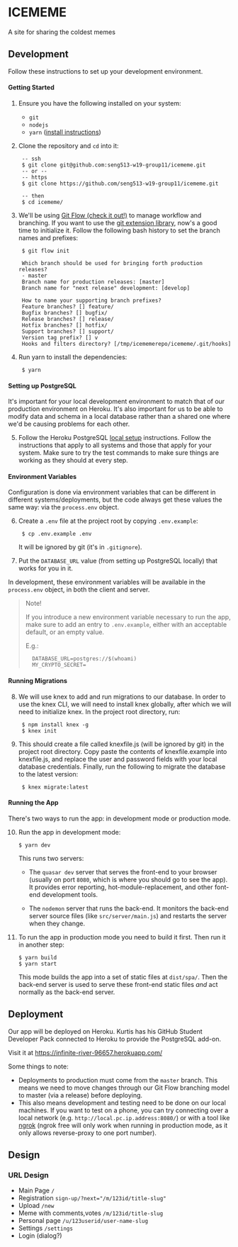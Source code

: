 # ICEMEME
A site for sharing the coldest memes

## Development
Follow these instructions to set up your development environment.

#### Getting Started
1. Ensure you have the following installed on your system:
    - `git`
    - `nodejs`
    - `yarn` ([install instructions](https://yarnpkg.com/lang/en/docs/install/))


2. Clone the repository and `cd` into it:

        -- ssh
        $ git clone git@github.com:seng513-w19-group11/icememe.git
        -- or --
        -- https
        $ git clone https://github.com/seng513-w19-group11/icememe.git

        -- then
        $ cd icememe/


3. We'll be using [Git Flow (check it out!)](https://www.atlassian.com/git/tutorials/comparing-workflows/gitflow-workflow) to manage workflow and branching. If you want to use the [git extension library](https://github.com/nvie/gitflow/wiki/Installation), now's a good time to initialize it. Follow the following bash history to set the branch names and prefixes:

        $ git flow init

        Which branch should be used for bringing forth production releases?
        - master
        Branch name for production releases: [master]
        Branch name for "next release" development: [develop]

        How to name your supporting branch prefixes?
        Feature branches? [] feature/
        Bugfix branches? [] bugfix/
        Release branches? [] release/
        Hotfix branches? [] hotfix/
        Support branches? [] support/
        Version tag prefix? [] v
        Hooks and filters directory? [/tmp/icememerepo/icememe/.git/hooks]


4. Run yarn to install the dependencies:

        $ yarn


#### Setting up PostgreSQL
It's important for your local development environment to match that of our production environment on Heroku. It's also important for us to be able to modify data and schema in a local database rather than a shared one where we'd be causing problems for each other.

5. Follow the Heroku PostgreSQL [local setup](https://devcenter.heroku.com/articles/heroku-postgresql#local-setup) instructions. Follow the instructions that apply to all systems and those that apply for your system. Make sure to try the test commands to make sure things are working as they should at every step.


#### Environment Variables
Configuration is done via environment variables that can be different in different systems/deployments, but the code always get these values the same way: via the `process.env` object.

6. Create a `.env` file at the project root by copying `.env.example`:

        $ cp .env.example .env

    It will be ignored by git (it's in `.gitignore`).

7. Put the `DATABASE_URL` value (from setting up PostgreSQL locally) that works for you in it.

In development, these environment variables will be available in the `process.env` object, in both the client and server.

> Note!
>
> If you introduce a new environment variable necessary to run the app, make sure to add an entry to `.env.example`, either with an acceptable default, or an empty value.
>
> E.g.:
>
>       DATABASE_URL=postgres://$(whoami)
>       MY_CRYPTO_SECRET=


#### Running Migrations
8. We will use knex to add and run migrations to our database. In order to use the knex CLI, we will need to install knex globally, after which we will need to initialize knex. In the project root directory, run:

        $ npm install knex -g
        $ knex init

9. This should create a file called knexfile.js (will be ignored by git) in the project root directory. Copy paste the contents of knexfile.example into knexfile.js, and replace the user and password fields with your local database credentials. Finally, run the following to migrate the database to the latest version:
        
        $ knex migrate:latest  


#### Running the App
There's two ways to run the app: in development mode or production mode.

10. Run the app in development mode:

        $ yarn dev

    This runs two servers:

    - The `quasar dev` server that serves the front-end to your browser (usually on port `8080`, which is where you should go to see the app). It provides error reporting, hot-module-replacement, and other font-end development tools.

    - The `nodemon` server that runs the back-end. It monitors the back-end server source files (like `src/server/main.js`) and restarts the server when they change.


11. To run the app in production mode you need to build it first. Then run it in another step:

        $ yarn build
        $ yarn start

    This mode builds the app into a set of static files at `dist/spa/`. Then the back-end server is used to serve these front-end static files *and* act normally as the back-end server.


## Deployment
Our app will be deployed on Heroku. Kurtis has his GitHub Student Developer Pack connected to Heroku to provide the PostgreSQL add-on.

Visit it at https://infinite-river-96657.herokuapp.com/

Some things to note:

- Deployments to production must come from the `master` branch. This means we need to move changes through our Git Flow branching model to master (via a release) before deploying.
- This also means development and testing need to be done on our local machines. If you want to test on a phone, you can try connecting over a local network (e.g. `http://local.pc.ip.address:8080/`) or with a tool like [ngrok](https://ngrok.com/) (ngrok free will only work when running in production mode, as it only allows reverse-proxy to one port number).

## Design

### URL Design

- Main Page `/`
- Registration `sign-up/?next="/m/123id/title-slug"`
- Upload `/new`
- Meme with comments,votes `/m/123id/title-slug`
- Personal page `/u/123userid/user-name-slug`
- Settings `/settings`
- Login (dialog?)
